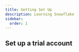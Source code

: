 ```yaml
---
title: Getting Set Up
description: Learning Snowflake
sidebar:
  order: 1
---
```


## Set up a trial account